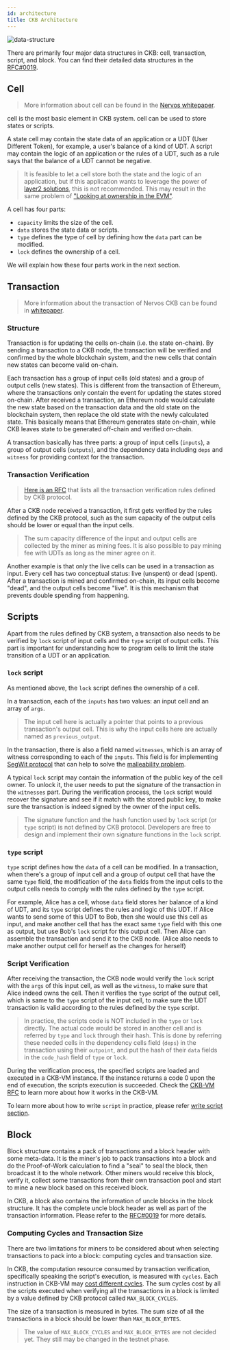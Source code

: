 ```yaml
---
id: architecture
title: CKB Architecture
---
```


![data-structure](assets/ckb-structure.png)



There are primarily four major data structures in CKB: cell, transaction, script, and block. You can find their detailed data structures in the [RFC#0019](https://github.com/nervosnetwork/rfcs/blob/master/rfcs/0019-data-structures/0019-data-structures.md).

 
## Cell

> More information about cell can be found in the [Nervos whitepaper](https://github.com/nervosnetwork/rfcs/blob/master/rfcs/0002-ckb/0002-ckb.md#42-cell).

cell is the most basic element in CKB system. cell can be used to store states or scripts. 

A state cell may contain the state data of an application or a UDT (User Different Token), for example, a user's balance of a kind of UDT. A script may contain the logic of an application or the rules of a UDT, such as a rule says that the balance of a UDT cannot be negative. 

> It is feasible to let a cell store both the state and the logic of an application, but if this application wants to leverage the power of [layer2 solutions](https://github.com/Awesome-Layer-2/Awesome-Layer-2), this is not recommended. This may result in the same problem of ["Looking at ownership in the EVM"](https://medium.com/@kelvinfichter/looking-at-ownership-in-the-evm-6e6914d341d).


A cell has four parts:
* `capacity` limits the size of the cell.
* `data` stores the state data or scripts. 
* `type` defines the type of cell by defining how the `data` part can be modified. 
* `lock` defines the ownership of a cell. 

We will explain how these four parts work in the next section.

## Transaction

> More information about the transaction of Nervos CKB can be found in [whitepaper](https://github.com/nervosnetwork/rfcs/blob/master/rfcs/0002-ckb/0002-ckb.md#44-transaction).

### Structure
Transaction is for updating the cells on-chain (i.e. the state on-chain). By sending a transaction to a CKB node, the transaction will be verified and confirmed by the whole blockchain system, and the new cells that contain new states can become valid on-chain.

Each transaction has a group of input cells (old states) and a group of output cells (new states). This is different from the transaction of Ethereum, where the transactions only contain the event for updating the states stored on-chain. After received a transaction, an Ethereum node would calculate the new state based on the transaction data and the old state on the blockchain system, then replace the old state with the newly calculated state. This basically means that Ethereum generates state on-chain, while CKB leaves state to be generated off-chain and verified on-chain.

A transaction basically has three parts: a group of input cells (`inputs`),  a group of output cells (`outputs`), and the dependency data including `deps` and `witness` for providing context for the transaction.

### Transaction Verification

> [Here is an RFC](https://github.com/nervosnetwork/rfcs/pull/80) that lists all the transaction verification rules defined by CKB protocol.

After a CKB node received a transaction, it first gets verified by the rules defined by the CKB protocol, such as the sum capacity of the output cells should be lower or equal than the input cells.

> The sum capacity difference of the input and output cells are collected by the miner as mining fees. It is also possible to pay mining fee with UDTs as long as the miner agree on it.

Another example is that only the live cells can be used in a transaction as input. Every cell has two conceptual status: live (unspent) or dead (spent).  After a transaction is mined and confirmed on-chain, its input cells become "dead", and the output cells become "live". It is this mechanism that prevents double spending from happening.


## Scripts

Apart from the rules defined by CKB system, a transaction also needs to be verified by `lock` script of input cells and the `type` script of output cells. This part is important for understanding how to program cells to limit the state transition of a UDT or an application.

### `lock` script
As mentioned above, the `lock` script defines the ownership of a cell. 

In a transaction, each of the `inputs` has two values: an input cell and an array of `args`. 

> The input cell here is actually a pointer that points to a previous transaction's output cell. This is why the input cells here are actually named as `previous_output`.

In the transaction, there is also a field named `witnesses`, which is an array of witness corresponding to each of the `inputs`. This field is for implementing [SegWit protocol](https://en.bitcoin.it/wiki/Segregated_Witness) that can help to solve the [malleability problem](https://en.bitcoin.it/wiki/Transaction_malleability).

A typical `lock` script may contain the information of the public key of the cell owner. To unlock it, the user needs to put the signature of the transaction in the `witnesses` part. During the verification process, the `lock` script would recover the signature and see if it match with the stored public key, to make sure the transaction is indeed signed by the owner of the input cells.

> The signature function and the hash function used by `lock` script (or `type` script) is not defined by CKB protocol. Developers are free to design and implement their own signature functions in the `lock` script.

### `type` script

`type` script defines how the `data` of a cell can be modified. In a transaction, when there's a group of input cell and a group of output cell that have the same `type` field, the modification of the `data` fields from the input cells to the output cells needs to comply with the rules defined by the `type` script. 

For example, Alice has a cell, whose `data` field stores her balance of a kind of UDT, and its `type` script defines the rules and logic of this UDT. If Alice wants to send some of this UDT to Bob, then she would use this cell as input, and make another cell that has the exact same `type` field with this one as output, but use Bob's `lock` script for this output cell. Then Alice can assemble the transaction and send it to the CKB node. (Alice also needs to make another output cell for herself as the changes for herself) 

### Script Verification

After receiving the transaction, the CKB node would verify the `lock` script with the `args` of this input cell, as well as the `witness`, to make sure that Alice indeed owns the cell. Then it verifies the `type` script of the output cell, which is same to the `type` script of the input cell, to make sure the UDT transaction is valid according to the rules defined by the `type` script.


> In practice, the scripts code is NOT included in the `type` or `lock` directly. The actual code would be stored in another cell and is referred by `type` and `lock` through their hash. This is done by referring these needed cells in the dependency cells field (`deps`) in the transaction using their `outpoint`, and put the hash of their `data` fields in the `code_hash` field of `type` or `lock`.


During the verification process, the specified scripts are loaded and executed in a CKB-VM instance. If the instance returns a code 0 upon the end of execution, the scripts execution is succeeded. Check the [CKB-VM RFC](https://github.com/nervosnetwork/rfcs/tree/master/rfcs/0003-ckb-vm) to learn more about how it works in the CKB-VM.


To learn more about how to write `script` in practice, please refer [write script section](../dev-guide/scripts).


## Block

Block structure contains a pack of transactions and a block header with some meta-data. It is the miner's job to pack transactions into a block and do the Proof-of-Work calculation to find a "seal" to seal the block, then broadcast it to the whole network. Other miners would receive this block, verify it, collect some transactions from their own transaction pool and start to mine a new block based on this received block. 

In CKB, a block also contains the information of uncle blocks in the block structure. It has the complete uncle block header as well as part of the transaction information. Please refer to the [RFC#0019](https://github.com/nervosnetwork/rfcs/blob/master/rfcs/0019-data-structures/0019-data-structures.md#uncleblock) for more details.


### Computing Cycles and Transaction Size

There are two limitations for miners to be considered about when selecting transactions to pack into a block: computing cycles and transaction size.

In CKB, the computation resource consumed by transaction verification, specifically speaking the script's execution, is measured with `cycles`. Each instruction in CKB-VM may [cost different cycles](https://github.com/nervosnetwork/rfcs/blob/master/rfcs/0014-vm-cycle-limits/0014-vm-cycle-limits.md#instruction-cycles). The sum cycles cost by all the scripts executed when verifying all the transactions in a block is limited by a value defined by CKB protocol called `MAX_BLOCK_CYCLES`.

The size of a transaction is measured in bytes. The sum size of all the transactions in a block should be lower than `MAX_BLOCK_BYTES`.

> The value of `MAX_BLOCK_CYCLES` and `MAX_BLOCK_BYTES` are not decided yet. They still may be changed in the testnet phase.
